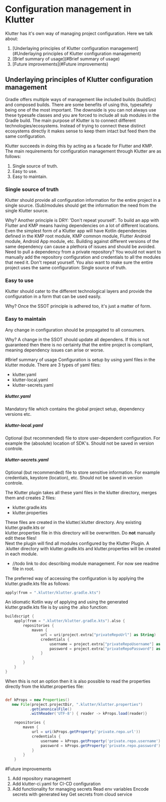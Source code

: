 # Configuration management in Klutter

Klutter has it's own way of managing project configuration. Here we talk about:
1. [Underlaying principles of Klutter configuration management](#Underlaying principles of Klutter configuration management)
2. [Brief summary of usage](#Brief summary of usage)
3. [Future improvements](#Future improvements)


## Underlaying principles of Klutter configuration management
Gradle offers multiple ways of management like included builds (buildSrc) and composed builds. 
There are some benefits of using this, typesafety being one of the most important. The downside is you 
can not always use these typesafe classes and you are forced to include all sub modules in the Gradle build. 
The main purpose of Klutter is to connect different technologies/ecosystems. Instead of trying to 
connect these distinct ecosystems directly it makes sense to keep them intact but feed them the same
configuration. 

Klutter succeeds in doing this by acting as a facade for Flutter and KMP. The main requirements 
for configuration management through Klutter are as follows:

1. Single source of truth.
2. Easy to use.
3. Easy to maintain.

### Single source of truth
Klutter should provide all configuration information for the entire project in a single source.
(Sub)modules should get the information the need from the single Klutter source.

Why? Another principle is DRY: 'Don't repeat yourself'. To build an app with Flutter and KMP means having dependencies 
on a lot of different locations. Even the simplest form of a Klutter app will have Kotlin dependencies defined in the
KMP root module, KMP common module, Flutter Android module, Android App module, etc. Building against different
versions of the same dependency can cause a plethora of issues and should be avoided. Need to pull a dependency
from a private repository? You would not want to manually add the repository configuration and credentials to 
all the modules that need it. Don't repeat yourself. You also want to make sure the entire project uses the same
configuration: Single source of truth.

### Easy to use
Klutter should cater to the different technological layers and provide the configuration in a form that can be used easily.

Why? Once the SSOT principle is adhered too, it's just a matter of form.

### Easy to maintain
Any change in configuration should be propagated to all consumers.

Why? A change in the SSOT should update all dependens. If this is not guaranteed then there is no certainty that the
entire project is compliant, meaning dependency issues can arise or worse.


#Brief summary of usage
Configuration is setup by using yaml files in the klutter module. There are 3 types of yaml files:
- klutter.yaml
- klutter-local.yaml
- klutter-secrets.yaml

##### klutter.yaml
Mandatory file which contains the global project setup, dependency versions etc.

##### klutter-local.yaml
Optional (but recommended) file to store user-dependent configuration. For example
the (absolute) location of SDK's. Should not be saved in version controle.

##### klutter-secrets.yaml
Optional (but recommended) file to store sensitive information. For example credentials, keystore (location), etc.
Should not be saved in version controle.

The Klutter plugin takes all these yaml files in the klutter directory, merges them and creates 2 files:
- klutter.gradle.kts
- klutter.properties

These files are created in the klutter/.klutter directory. Any existing klutter.gradle.kts or  
klutter.properties file in this directory will be overwritten. Do <b>not</b> manually edit these files!  
Next the plugin will find all modules configured by the Klutter Plugin. A .klutter directory
with klutter.gradle.kts and klutter.properties will be created in each module. 
- //todo link to doc describing module management. For now see readme file in root.

The preferred way of accessing the configuration is by applying the klutter.gradle.kts file as follows:

```kotlin
apply(from = ".klutter/klutter.gradle.kts")
```

An idiomatic Kotlin way of applying and using the generated klutter.gradle.kts file is
by using the .also function:

```kotlin
buildscript {
    apply(from = ".klutter/klutter.gradle.kts").also {
        repositories {
            maven {
                url = uri(project.extra["privateRepoUrl"] as String)
                credentials {
                    username = project.extra["privateRepoUsername"] as String
                    password = project.extra["privateRepoPassword"] as String
                }
            }
        }
    }
}
```

When this is not an option then it is also possible to read the properties directly from the klutter.properties file:


```groovy

def kProps = new Properties()
   new File(project.projectDir, ".klutter/klutter.properties")
           .getCanonicalFile()
           .withReader('UTF-8') { reader -> kProps.load(reader)}

    repositories {
        maven {
            url = uri(kProps.getProperty('private.repo.url'))
            credentials {
                username = kProps.getProperty('private.repo.username')
                password = kProps.getProperty('private.repo.password')
            }
        }
    }

```


#Future improvements

1. Add repository management 
2. Add klutter-ci.yaml for CI-CD configuration
3. Add functionality for managing secrets 
   Read env variables
   Encode secrets with generated key
   Get secrets from cloud service
   